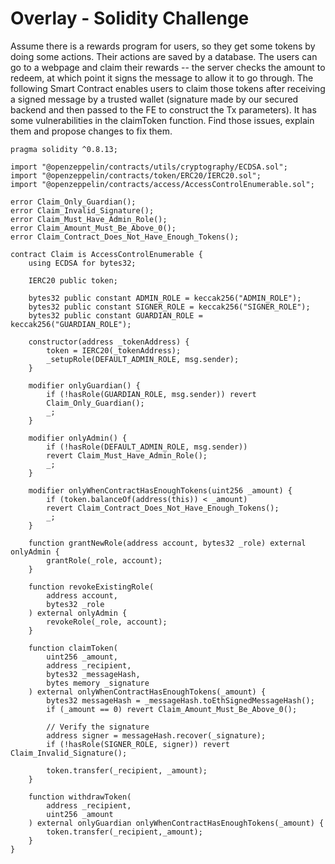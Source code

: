 # Overlay - Solidity Challenge

Assume there is a rewards program for users, so they get some tokens by doing some
actions. Their actions are saved by a database. The users can go to a webpage and claim
their rewards -- the server checks the amount to redeem, at which point it signs the message
to allow it to go through.
The following Smart Contract enables users to claim those tokens after receiving a signed
message by a trusted wallet (signature made by our secured backend and then passed to
the FE to construct the Tx parameters).
It has some vulnerabilities in the claimToken function.
Find those issues, explain them and propose changes to fix them.

```
pragma solidity ^0.8.13;

import "@openzeppelin/contracts/utils/cryptography/ECDSA.sol";
import "@openzeppelin/contracts/token/ERC20/IERC20.sol";
import "@openzeppelin/contracts/access/AccessControlEnumerable.sol";

error Claim_Only_Guardian();
error Claim_Invalid_Signature();
error Claim_Must_Have_Admin_Role();
error Claim_Amount_Must_Be_Above_0();
error Claim_Contract_Does_Not_Have_Enough_Tokens();

contract Claim is AccessControlEnumerable {
    using ECDSA for bytes32;

    IERC20 public token;

    bytes32 public constant ADMIN_ROLE = keccak256("ADMIN_ROLE");
    bytes32 public constant SIGNER_ROLE = keccak256("SIGNER_ROLE");
    bytes32 public constant GUARDIAN_ROLE = keccak256("GUARDIAN_ROLE");

    constructor(address _tokenAddress) {
        token = IERC20(_tokenAddress);
        _setupRole(DEFAULT_ADMIN_ROLE, msg.sender);
    }

    modifier onlyGuardian() {
        if (!hasRole(GUARDIAN_ROLE, msg.sender)) revert
        Claim_Only_Guardian();
        _;
    }

    modifier onlyAdmin() {
        if (!hasRole(DEFAULT_ADMIN_ROLE, msg.sender))
        revert Claim_Must_Have_Admin_Role();
        _;
    }

    modifier onlyWhenContractHasEnoughTokens(uint256 _amount) {
        if (token.balanceOf(address(this)) < _amount)
        revert Claim_Contract_Does_Not_Have_Enough_Tokens();
        _;
    }

    function grantNewRole(address account, bytes32 _role) external onlyAdmin {
        grantRole(_role, account);
    }
    
    function revokeExistingRole(
        address account,
        bytes32 _role
    ) external onlyAdmin {
        revokeRole(_role, account);
    }

    function claimToken(
        uint256 _amount,
        address _recipient,
        bytes32 _messageHash,
        bytes memory _signature
    ) external onlyWhenContractHasEnoughTokens(_amount) {
        bytes32 messageHash = _messageHash.toEthSignedMessageHash();
        if (_amount == 0) revert Claim_Amount_Must_Be_Above_0();

        // Verify the signature
        address signer = messageHash.recover(_signature);
        if (!hasRole(SIGNER_ROLE, signer)) revert Claim_Invalid_Signature();

        token.transfer(_recipient, _amount);
    }

    function withdrawToken(
        address _recipient,
        uint256 _amount
    ) external onlyGuardian onlyWhenContractHasEnoughTokens(_amount) {
        token.transfer(_recipient,_amount);
    }
}
```